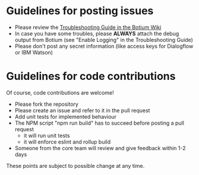 # Guidelines for posting issues

* Please review the [Troubleshooting Guide in the Botium Wiki](https://github.com/codeforequity-at/botium-core/wiki/Troubleshooting)
* In case you have some troubles, please __ALWAYS__ attach the debug output from Botium (see "Enable Logging" in the Troubleshooting Guide)
* Please don't post any secret information (like access keys for Dialogflow or IBM Watson)

# Guidelines for code contributions

Of course, code contributions are welcome!

* Please fork the repository
* Please create an issue and refer to it in the pull request
* Add unit tests for implemented behaviour
* The NPM script "npm run build" has to succeed before posting a pull request
    * it will run unit tests
    * it will enforce eslint and rollup build
* Someone from the core team will review and give feedback within 1-2 days

These points are subject to possible change at any time.
